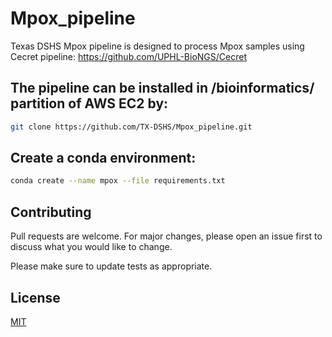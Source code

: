 # Mpox_pipeline
Texas DSHS Mpox pipeline is designed to process Mpox samples using Cecret pipeline: https://github.com/UPHL-BioNGS/Cecret

## The pipeline can be installed in /bioinformatics/ partition of AWS EC2 by:
```bash
git clone https://github.com/TX-DSHS/Mpox_pipeline.git
```

## Create a conda environment:
```bash
conda create --name mpox --file requirements.txt
```

## Contributing

Pull requests are welcome. For major changes, please open an issue first
to discuss what you would like to change.

Please make sure to update tests as appropriate.

## License

[MIT](https://choosealicense.com/licenses/mit/)




